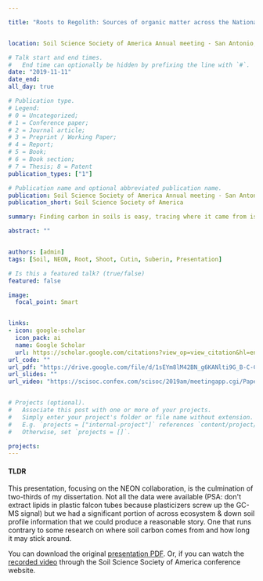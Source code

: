 ```yaml
---

title: "Roots to Regolith: Sources of organic matter across the National Ecological Observatory Network (NEON) soil plots" 


location: Soil Science Society of America Annual meeting - San Antonio, TX

# Talk start and end times.
#   End time can optionally be hidden by prefixing the line with `#`.
date: "2019-11-11"
date_end: 
all_day: true

# Publication type.
# Legend: 
# 0 = Uncategorized; 
# 1 = Conference paper; 
# 2 = Journal article;
# 3 = Preprint / Working Paper; 
# 4 = Report; 
# 5 = Book; 
# 6 = Book section;
# 7 = Thesis; 8 = Patent
publication_types: ["1"]

# Publication name and optional abbreviated publication name.
publication: Soil Science Society of America Annual meeting - San Antonio, TX
publication_short: Soil Science Society of America

summary: Finding carbon in soils is easy, tracing where it came from is hard and tracing that carbon *down* the soil profile is even harder. Here I presented some of my dissertation work where we examine plant derived carbon compounds across the NEON sites, and down soil profiles often reaching 1-meter or more in depth.

abstract: ""


authors: [admin]
tags: [Soil, NEON, Root, Shoot, Cutin, Suberin, Presentation]

# Is this a featured talk? (true/false)
featured: false

image: 
  focal_point: Smart


links:
- icon: google-scholar 
  icon_pack: ai
  name: Google Scholar
  url: https://scholar.google.com/citations?view_op=view_citation&hl=en&user=miYEsFoAAAAJ&citation_for_view=miYEsFoAAAAJ:aqlVkmm33-oC 
url_code: ""
url_pdf: "https://drive.google.com/file/d/1sEYm8lM42BN_g6KANlti9G_B-C-CulYc/view?usp=sharing"
url_slides: ""
url_video: "https://scisoc.confex.com/scisoc/2019am/meetingapp.cgi/Paper/122599"


# Projects (optional).
#   Associate this post with one or more of your projects.
#   Simply enter your project's folder or file name without extension.
#   E.g. `projects = ["internal-project"]` references `content/project/deep-learning/index.md`.
#   Otherwise, set `projects = []`.

projects:
---
```


#### TLDR

This presentation, focusing on the NEON collaboration, is the culmination of two-thirds of my dissertation. Not all the data were available (PSA: don't extract lipids in plastic falcon tubes because plasticizers screw up the GC-MS signal) but we had a significant portion of across ecosystem & down soil profile information that we could produce a reasonable story. One that runs contrary to some research on where soil carbon comes from and how long it may stick around. 


You can download the original [presentation PDF](https://drive.google.com/file/d/1sEYm8lM42BN_g6KANlti9G_B-C-CulYc/view?usp=sharing). Or, if you can watch the [recorded video](https://scisoc.confex.com/scisoc/2019am/meetingapp.cgi/Paper/122599) through the Soil Science Society of America conference website.
